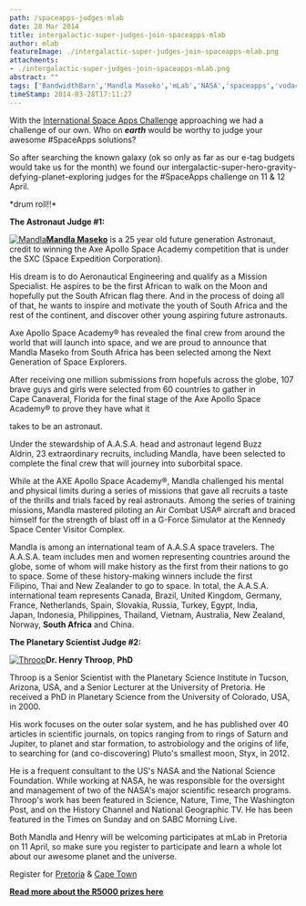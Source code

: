 ```yaml
---
path: /spaceapps-judges-mlab
date: 28 Mar 2014
title: intergalactic-super-judges-join-spaceapps-mlab
author: mlab
featureImage: ./intergalactic-super-judges-join-spaceapps-mlab.png
attachments: 
- ./intergalactic-super-judges-join-spaceapps-mlab.png
abstract: ""
tags: ['BandwidthBarn','Mandla Maseko','mLab','NASA','spaceapps','vodacom']
timeStamp: 2014-03-28T17:11:27
---
```


With the [International Space Apps Challenge](https:&#x2F;&#x2F;mlab.co.za&#x2F;international-space-apps-challenge-2014&#x2F;) approaching we had a challenge of our own. Who on _**earth**_ would be worthy to judge your awesome #SpaceApps solutions?

So after searching the known galaxy (ok so only as far as our e-tag budgets would take us for the month) we found our intergalactic-super-hero-gravity-defying-planet-exploring judges for the #SpaceApps challenge on 11 &amp; 12 April.

\*drum roll!!\*

**The Astronaut Judge #1:**

[![Mandla](https:&#x2F;&#x2F;mlab.co.za&#x2F;wp-content&#x2F;uploads&#x2F;2014&#x2F;03&#x2F;photo-3.jpg)](https:&#x2F;&#x2F;mlab.co.za&#x2F;wp-content&#x2F;uploads&#x2F;2014&#x2F;03&#x2F;photo-3.jpg)**[Mandla Maseko](https:&#x2F;&#x2F;twitter.com&#x2F;MandlaMaseko1)** is a 25 year old future generation Astronaut, credit to winning the Axe Apollo Space Academy competition that is under the SXC (Space Expedition Corporation).

His dream is to do Aeronautical Engineering and qualify as a Mission Specialist. He aspires to be the first African to walk on the Moon and hopefully put the South African flag there. And in the process of doing all of that, he wants to inspire and motivate the youth of South Africa and the rest of the continent, and discover other young aspiring future astronauts.

Axe Apollo Space Academy® has revealed the final crew from around the world that will launch into space, and we are proud to announce that Mandla Maseko from South Africa has been selected among the Next Generation of Space Explorers.

After receiving one million submissions from hopefuls across the globe, 107 brave guys and girls were selected from 60 countries to gather in Cape Canaveral, Florida for the final stage of the Axe Apollo Space Academy® to prove they have what it

takes to be an astronaut.

Under the stewardship of A.A.S.A. head and astronaut legend Buzz Aldrin, 23 extraordinary recruits, including Mandla, have been selected to complete the final crew that will journey into suborbital space.

While at the AXE Apollo Space Academy®, Mandla challenged his mental and physical limits during a series of missions that gave all recruits a taste of the thrills and trials faced by real astronauts. Among the series of training missions, Mandla mastered piloting an Air Combat USA® aircraft and braced himself for the strength of blast off in a G-Force Simulator at the Kennedy Space Center Visitor Complex.

Mandla is among an international team of A.A.S.A space travelers. The A.A.S.A. team includes men and women representing countries around the globe, some of whom will make history as the first from their nations to go to space. Some of these history-making winners include the first Filipino, Thai and New Zealander to go to space. In total, the A.A.S.A. international team represents Canada, Brazil, United Kingdom, Germany, France, Netherlands, Spain, Slovakia, Russia, Turkey, Egypt, India, Japan, Indonesia, Philippines, Thailand, Vietnam, Australia, New Zealand, Norway, **South Africa** and China.

**The Planetary Scientist Judge #2:**

[![Throop](https:&#x2F;&#x2F;mlab.co.za&#x2F;wp-content&#x2F;uploads&#x2F;2014&#x2F;03&#x2F;jhp_0092.jpg)](https:&#x2F;&#x2F;mlab.co.za&#x2F;wp-content&#x2F;uploads&#x2F;2014&#x2F;03&#x2F;jhp_0092.jpg)**Dr. Henry Throop**, **PhD**

Throop is a Senior Scientist with the Planetary Science Institute in Tucson, Arizona, USA, and a Senior Lecturer at the University of Pretoria. He received a PhD in Planetary Science from the University of Colorado, USA, in 2000.

His work focuses on the outer solar system, and he has published over 40 articles in scientific journals, on topics ranging from to rings of Saturn and Jupiter, to planet and star formation, to astrobiology and the origins of life, to searching for (and co-discovering) Pluto's smallest moon, Styx, in 2012.

He is a frequent consultant to the US's NASA and the National Science Foundation. While working at NASA, he was responsible for the oversight and management of two of the NASA's major scientific research programs. Throop's work has been featured in Science, Nature, Time, The Washington Post, and on the History Channel and National Geographic TV. He has been featured in the Times on Sunday and on SABC Morning Live.

Both Mandla and Henry will be welcoming participates at mLab in Pretoria on 11 April, so make sure you register to participate and learn a whole lot about our awesome planet and the universe.

Register for [Pretoria](https:&#x2F;&#x2F;2014.spaceappschallenge.org&#x2F;location&#x2F;pretoria&#x2F;) &amp; [Cape Town](https:&#x2F;&#x2F;2014.spaceappschallenge.org&#x2F;location&#x2F;cape-town&#x2F;)

**[Read more about the R5000 prizes here](https:&#x2F;&#x2F;mlab.co.za&#x2F;international-space-apps-challenge-2014&#x2F;)**


